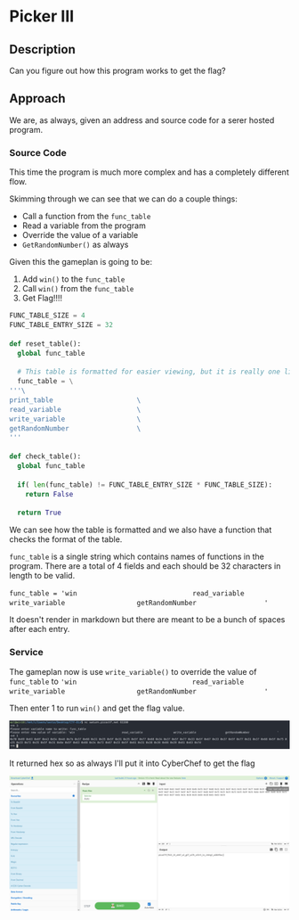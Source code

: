 # Picker III

## Description

Can you figure out how this program works to get the flag?

## Approach

We are, as always, given an address and source code for a serer hosted program.

### Source Code

This time the program is much more complex and has a completely different flow.

Skimming through we can see that we can do a couple things:

- Call a function from the `func_table`
- Read a variable from the program
- Override the value of a variable
- `GetRandomNumber()` as always

Given this the gameplan is going to be:

1. Add `win()` to the `func_table`
2. Call `win()` from the `func_table`
3. Get Flag!!!!

```Python
FUNC_TABLE_SIZE = 4
FUNC_TABLE_ENTRY_SIZE = 32

def reset_table():
  global func_table

  # This table is formatted for easier viewing, but it is really one line
  func_table = \
'''\
print_table                     \
read_variable                   \
write_variable                  \
getRandomNumber                 \
'''

def check_table():
  global func_table

  if( len(func_table) != FUNC_TABLE_ENTRY_SIZE * FUNC_TABLE_SIZE):
    return False

  return True
```

We can see how the table is formatted and we also have a function that checks the format of the table.

`func_table` is a single string which contains names of functions in the program. There are a total of 4 fields and each should be 32 characters in length to be valid.

`func_table = 'win                             read_variable                   write_variable                  getRandomNumber                 '`

It doesn't render in markdown but there are meant to be a bunch of spaces after each entry.

### Service

The gameplan now is use `write_variable()` to override the value of `func_table` to `'win                             read_variable                   write_variable                  getRandomNumber                 '`

Then enter 1 to run `win()` and get the flag value.

![win()](images/win.png)

It returned hex so as always I'll put it into CyberChef to get the flag

![Flag](images/flag.png)
